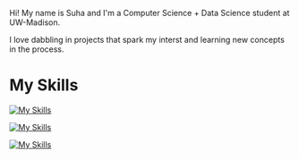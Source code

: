 Hi! My name is Suha and I'm a Computer Science + Data Science student at UW-Madison. 

I love dabbling in projects that spark my interst and learning new concepts in the process.

<h1>My Skills</h1>

[![My Skills](https://skillicons.dev/icons?i=java)](https://skillicons.dev)

[![My Skills](https://skillicons.dev/icons?i=js,nodejs,express,react,mongodb,html,css)](https://skillicons.dev)

[![My Skills](https://skillicons.dev/icons?i=github,heroku)](https://skillicons.dev)
